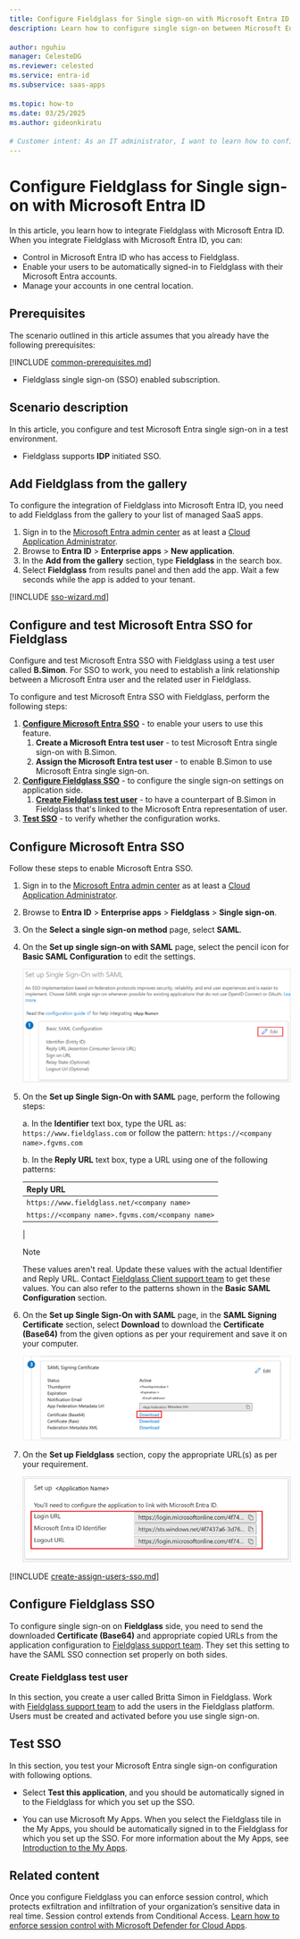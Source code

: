 ```yaml
---
title: Configure Fieldglass for Single sign-on with Microsoft Entra ID
description: Learn how to configure single sign-on between Microsoft Entra ID and Fieldglass.

author: nguhiu
manager: CelesteDG
ms.reviewer: celested
ms.service: entra-id
ms.subservice: saas-apps

ms.topic: how-to
ms.date: 03/25/2025
ms.author: gideonkiratu

# Customer intent: As an IT administrator, I want to learn how to configure single sign-on between Microsoft Entra ID and Fieldglass so that I can control who has access to Fieldglass, enable automatic sign-in with Microsoft Entra accounts, and manage my accounts in one central location.
---
```

# Configure Fieldglass for Single sign-on with Microsoft Entra ID

In this article,  you learn how to integrate Fieldglass with Microsoft Entra ID. When you integrate Fieldglass with Microsoft Entra ID, you can:

* Control in Microsoft Entra ID who has access to Fieldglass.
* Enable your users to be automatically signed-in to Fieldglass with their Microsoft Entra accounts.
* Manage your accounts in one central location.

## Prerequisites

The scenario outlined in this article assumes that you already have the following prerequisites:

[!INCLUDE [common-prerequisites.md](~/identity/saas-apps/includes/common-prerequisites.md)]
* Fieldglass single sign-on (SSO) enabled subscription.

## Scenario description

In this article,  you configure and test Microsoft Entra single sign-on in a test environment.

* Fieldglass supports **IDP** initiated SSO.

## Add Fieldglass from the gallery

To configure the integration of Fieldglass into Microsoft Entra ID, you need to add Fieldglass from the gallery to your list of managed SaaS apps.

1. Sign in to the [Microsoft Entra admin center](https://entra.microsoft.com) as at least a [Cloud Application Administrator](~/identity/role-based-access-control/permissions-reference.md#cloud-application-administrator).
1. Browse to **Entra ID** > **Enterprise apps** > **New application**.
1. In the **Add from the gallery** section, type **Fieldglass** in the search box.
1. Select **Fieldglass** from results panel and then add the app. Wait a few seconds while the app is added to your tenant.

 [!INCLUDE [sso-wizard.md](~/identity/saas-apps/includes/sso-wizard.md)]

<a name='configure-and-test-azure-ad-sso-for-fieldglass'></a>

## Configure and test Microsoft Entra SSO for Fieldglass

Configure and test Microsoft Entra SSO with Fieldglass using a test user called **B.Simon**. For SSO to work, you need to establish a link relationship between a Microsoft Entra user and the related user in Fieldglass.

To configure and test Microsoft Entra SSO with Fieldglass, perform the following steps:

1. **[Configure Microsoft Entra SSO](#configure-azure-ad-sso)** - to enable your users to use this feature.
    1. **Create a Microsoft Entra test user** - to test Microsoft Entra single sign-on with B.Simon.
    1. **Assign the Microsoft Entra test user** - to enable B.Simon to use Microsoft Entra single sign-on.
1. **[Configure Fieldglass SSO](#configure-fieldglass-sso)** - to configure the single sign-on settings on application side.
    1. **[Create Fieldglass test user](#create-fieldglass-test-user)** - to have a counterpart of B.Simon in Fieldglass that's linked to the Microsoft Entra representation of user.
1. **[Test SSO](#test-sso)** - to verify whether the configuration works.

<a name='configure-azure-ad-sso'></a>

## Configure Microsoft Entra SSO

Follow these steps to enable Microsoft Entra SSO.

1. Sign in to the [Microsoft Entra admin center](https://entra.microsoft.com) as at least a [Cloud Application Administrator](~/identity/role-based-access-control/permissions-reference.md#cloud-application-administrator).
1. Browse to **Entra ID** > **Enterprise apps** > **Fieldglass** > **Single sign-on**.
1. On the **Select a single sign-on method** page, select **SAML**.
1. On the **Set up single sign-on with SAML** page, select the pencil icon for **Basic SAML Configuration** to edit the settings.

   ![Edit Basic SAML Configuration](common/edit-urls.png)

1. On the **Set up Single Sign-On with SAML** page, perform the following steps:

    a. In the **Identifier** text box, type the URL as:  `https://www.fieldglass.com` or follow the pattern: `https://<company name>.fgvms.com`

    b. In the **Reply URL** text box, type a URL using one of the following patterns:
	
   | Reply URL |
   |-----------|
   | `https://www.fieldglass.net/<company name>` |
   | `https://<company name>.fgvms.com/<company name>` |
   | 

	> [!NOTE]
	> These values aren't real. Update these values with the actual Identifier and Reply URL. Contact [Fieldglass Client support team](https://www.fieldglass.com/customer-support) to get these values. You can also refer to the patterns shown in the **Basic SAML Configuration** section.

1. On the **Set up Single Sign-On with SAML** page, in the **SAML Signing Certificate** section, select **Download** to download the **Certificate (Base64)** from the given options as per your requirement and save it on your computer.

	![The Certificate download link](common/certificatebase64.png)

1. On the **Set up Fieldglass** section, copy the appropriate URL(s) as per your requirement.

	![Copy configuration URLs](common/copy-configuration-urls.png)

<a name='create-an-azure-ad-test-user'></a>

[!INCLUDE [create-assign-users-sso.md](~/identity/saas-apps/includes/create-assign-users-sso.md)]

## Configure Fieldglass SSO

To configure single sign-on on **Fieldglass** side, you need to send the downloaded **Certificate (Base64)** and appropriate copied URLs from the application configuration to [Fieldglass support team](https://www.fieldglass.com/customer-support). They set this setting to have the SAML SSO connection set properly on both sides.

### Create Fieldglass test user

In this section, you create a user called Britta Simon in Fieldglass. Work with [Fieldglass support team](https://www.fieldglass.com/customer-support) to add the users in the Fieldglass platform. Users must be created and activated before you use single sign-on.

## Test SSO

In this section, you test your Microsoft Entra single sign-on configuration with following options.

* Select **Test this application**, and you should be automatically signed in to the Fieldglass for which you set up the SSO.

* You can use Microsoft My Apps. When you select the Fieldglass tile in the My Apps, you should be automatically signed in to the Fieldglass for which you set up the SSO. For more information about the My Apps, see [Introduction to the My Apps](https://support.microsoft.com/account-billing/sign-in-and-start-apps-from-the-my-apps-portal-2f3b1bae-0e5a-4a86-a33e-876fbd2a4510).

## Related content

Once you configure Fieldglass you can enforce session control, which protects exfiltration and infiltration of your organization’s sensitive data in real time. Session control extends from Conditional Access. [Learn how to enforce session control with Microsoft Defender for Cloud Apps](/cloud-app-security/proxy-deployment-any-app).

